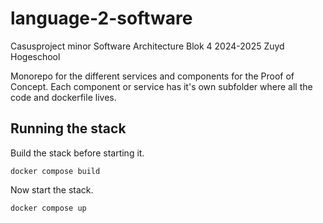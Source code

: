 # language-2-software
Casusproject minor Software Architecture Blok 4 2024-2025 Zuyd Hogeschool

Monorepo for the different services and components for the Proof of Concept.
Each component or service has it's own subfolder where all the code and dockerfile lives.

## Running the stack

Build the stack before starting it.

```
docker compose build
```

Now start the stack.

```
docker compose up
```
